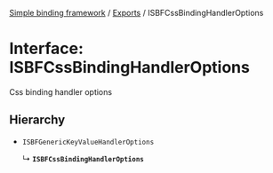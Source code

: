 [Simple binding framework](../README.md) / [Exports](../modules.md) / ISBFCssBindingHandlerOptions

# Interface: ISBFCssBindingHandlerOptions

Css binding handler options

## Hierarchy

- `ISBFGenericKeyValueHandlerOptions`

  ↳ **`ISBFCssBindingHandlerOptions`**
